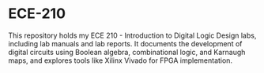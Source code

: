 # ECE-210
This repository holds my ECE 210 - Introduction to Digital Logic Design labs, including lab manuals and lab reports. It documents the development of digital circuits using Boolean algebra, combinational logic, and Karnaugh maps, and explores tools like Xilinx Vivado for FPGA implementation.
